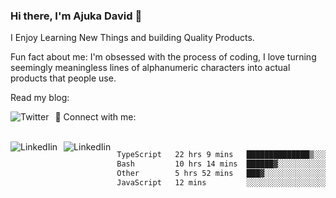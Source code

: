 ### Hi there, I'm Ajuka David 🥷

I Enjoy Learning New Things and building Quality Products.

Fun fact about me: I'm obsessed with the process of coding, I love turning seemingly meaningless lines of alphanumeric characters into actual products that people use.

Read my blog:

<a href="https://tobit.hashnode.dev/"> <img src="https://img.shields.io/badge/Hashnode-2962FF?style=for-the-badge&logo=hashnode&logoColor=white"
     alt="Twitter"
     style="float: left; margin-right: 10px;" /> </a>


📱 Connect with me: 

<br />
<a href="https://www.linkedin.com/in/david-ajuka-630660144/"> <img src="https://img.shields.io/badge/LinkedIn-0077B5?style=for-the-badge&logo=linkedin&logoColor=white"
     alt="LinkedIin"
     style="float: left; margin-right: 10px;" /> </a> <a href="mailto:ajuka.zephiniah@gmail.com"> <img src="https://img.shields.io/badge/Gmail-D14836?style=for-the-badge&logo=gmail&logoColor=white"
     alt="LinkedIin"
     style="float: left; margin-right: 10px;" /> </a>
     

<!--START_SECTION:waka-->

```txt
TypeScript   22 hrs 9 mins   ██████████████▒░░░░░░░░░░   57.60 %
Bash         10 hrs 14 mins  ██████▓░░░░░░░░░░░░░░░░░░   26.61 %
Other        5 hrs 52 mins   ███▓░░░░░░░░░░░░░░░░░░░░░   15.26 %
JavaScript   12 mins         ░░░░░░░░░░░░░░░░░░░░░░░░░   00.53 %
```

<!--END_SECTION:waka-->
